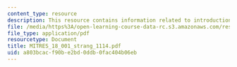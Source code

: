 ```yaml
---
content_type: resource
description: This resource contains information related to introduction to calculus.
file: /media/https%3A/open-learning-course-data-rc.s3.amazonaws.com/res-18-001-calculus-online-textbook-spring-2005/a803bcacf90be2bd0ddb0fac404b06eb_MITRES_18_001_strang_1114.pdf
file_type: application/pdf
resourcetype: Document
title: MITRES_18_001_strang_1114.pdf
uid: a803bcac-f90b-e2bd-0ddb-0fac404b06eb
---
```

